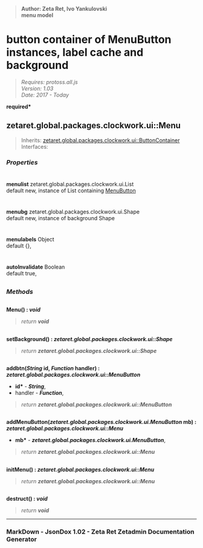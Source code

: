 > __Author: Zeta Ret, Ivo Yankulovski__  
> __menu model__  
# button container of MenuButton instances, label cache and background  
> *Requires: protoss.all.js*  
> *Version: 1.03*  
> *Date: 2017 - Today*  

__required*__

## zetaret.global.packages.clockwork.ui::Menu  
> Inherits: [zetaret.global.packages.clockwork.ui::ButtonContainer](ButtonContainer.md)  
> Interfaces:   

### *Properties*  

#  
__menulist__ zetaret.global.packages.clockwork.ui.List  
default new, instance of List containing [MenuButton](MenuButton.md)  

#  
__menubg__ zetaret.global.packages.clockwork.ui.Shape  
default new, instance of background Shape  

#  
__menulabels__ Object  
default {},   

#  
__autoInvalidate__ Boolean  
default true,   


##  
### *Methods*  

##  
__Menu() : *void*__  
  
> *return __void__*  

##  
__setBackground() : *zetaret.global.packages.clockwork.ui::Shape*__  
  
> *return __zetaret.global.packages.clockwork.ui::Shape__*  

##  
__addbtn(*String* id, *Function* handler) : *zetaret.global.packages.clockwork.ui::MenuButton*__  
  
- __id*__ - __*String*__,   
- handler - __*Function*__,   
> *return __zetaret.global.packages.clockwork.ui::MenuButton__*  

##  
__addMenuButton(*zetaret.global.packages.clockwork.ui.MenuButton* mb) : *zetaret.global.packages.clockwork.ui::Menu*__  
  
- __mb*__ - __*zetaret.global.packages.clockwork.ui.MenuButton*__,   
> *return __zetaret.global.packages.clockwork.ui::Menu__*  

##  
__initMenu() : *zetaret.global.packages.clockwork.ui::Menu*__  
  
> *return __zetaret.global.packages.clockwork.ui::Menu__*  

##  
__destruct() : *void*__  
  
> *return __void__*  

---  
### MarkDown - JsonDox 1.02 - Zeta Ret Zetadmin Documentation Generator
